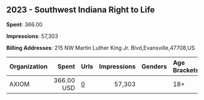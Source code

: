 ## 2023 - Southwest Indiana Right to Life 
**Spent**: 366.00

**Impressions**: 57,303

**Billing Addresses**: 215 NW Martin Luther King Jr. Blvd,Evansville,47708,US

|Organization|Spent|Urls|Impressions|Genders|Age Brackets|Country Codes|
|:---|---:|:---|---:|:---|:---|:---|
|AXIOM|366.00 USD|[0](https://www.snap.com/political-ads/asset/d8ae4085bad95f2da9c01e4dcbaff61eef8d45f8d2b00cd6feea2a0a5b8b632c?mediaType=mp4)|57,303||18+|united states|
